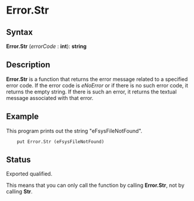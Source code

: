 
# Error.Str

## Syntax
**Error.Str** (_errorCode_ : **int**): **string**

## Description
**Error.Str** is a function that returns the error message related to a specified error code. If the error code is _eNoError_ or if there is no such error code, it returns the empty string. If there is such an error, it returns the textual message associated with that error.


## Example
This program prints out the string "eFsysFileNotFound".

        put Error.Str (eFsysFileNotFound)
## Status
Exported qualified.

This means that you can only call the function by calling **Error.Str**, not by calling **Str**.

